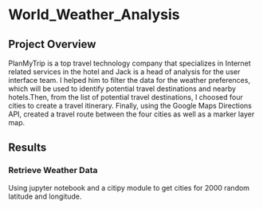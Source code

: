 # World_Weather_Analysis

## Project Overview

PlanMyTrip is a top travel technology company that specializes in Internet related services in the hotel and Jack is a head of analysis for the user interface team. I helped him to filter the data for the weather preferences, which will be used to identify potential travel destinations and nearby hotels.Then, from the list of potential travel destinations, I choosed four cities to create a travel itinerary. Finally, using the Google Maps Directions API, created a travel route between the four cities as well as a marker layer map.

## Results

### Retrieve Weather Data

Using jupyter notebook and a citipy module to get cities for 2000 random latitude and longitude.
